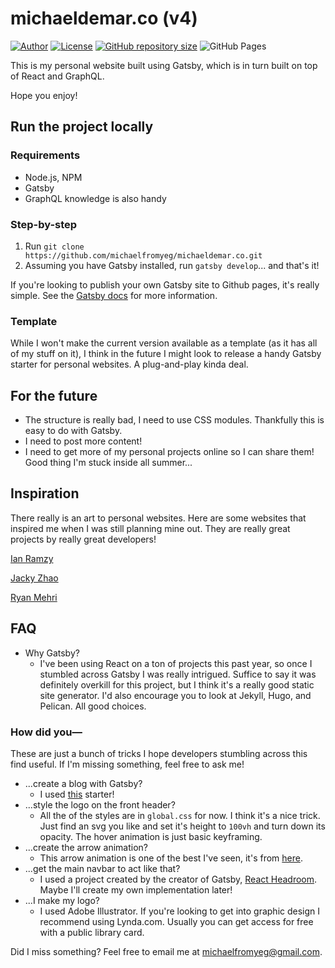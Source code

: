 # michaeldemar.co (v4)

[![Author](https://img.shields.io/badge/Author-michaelfromyeg-brightgreen.svg)](https://michaeldemar.co)
[![License](https://img.shields.io/badge/License-MIT-yellow.svg)](https://michaeldemar.co)
[![GitHub repository size](https://img.shields.io/github/repo-size/michaelfromyeg/michaelfromyeg.github.io.svg)](https://michaeldemar.co)
![GitHub Pages](https://github.com/michaelfromyeg/michaeldemar.co/workflows/GitHub%20Pages--Publish/badge.svg)

This is my personal website built using Gatsby, which is in turn built on top of React and GraphQL.

Hope you enjoy!

## Run the project locally

### Requirements

-   Node.js, NPM
-   Gatsby
-   GraphQL knowledge is also handy

### Step-by-step

1. Run `git clone https://github.com/michaelfromyeg/michaeldemar.co.git`
2. Assuming you have Gatsby installed, run `gatsby develop`... and that's it!

If you're looking to publish your own Gatsby site to Github pages, it's really simple. See the [Gatsby docs](https://www.gatsbyjs.org/docs/how-gatsby-works-with-github-pages/) for more information.

### Template

While I won't make the current version available as a template (as it has all of my stuff on it), I think in the future I might look to release a handy Gatsby starter for personal websites. A plug-and-play kinda deal.

## For the future

-   The structure is really bad, I need to use CSS modules. Thankfully this is easy to do with Gatsby.
-   I need to post more content!
-   I need to get more of my personal projects online so I can share them! Good thing I'm stuck inside all summer...

## Inspiration

There really is an art to personal websites. Here are some websites that inspired me when I was still planning mine out. They are really great projects by really great developers!

[Ian Ramzy](https://ianramzy.com/)

[Jacky Zhao](https://jzhao.xyz/)

[Ryan Mehri](https://ryanmehri.tech/)

## FAQ

-   Why Gatsby?
    -   I've been using React on a ton of projects this past year, so once I stumbled across Gatsby I was really intrigued. Suffice to say it was definitely overkill for this project, but I think it's a really good static site generator. I'd also encourage you to look at Jekyll, Hugo, and Pelican. All good choices.

### How did you—

These are just a bunch of tricks I hope developers stumbling across this find useful. If I'm missing something, feel free to ask me!

-   ...create a blog with Gatsby?
    -   I used [this](https://github.com/gatsbyjs/gatsby-starter-blog) starter!
-   ...style the logo on the front header?
    -   All the of the styles are in `global.css` for now. I think it's a nice trick. Just find an svg you like and set it's height to `100vh` and turn down its opacity. The hover animation is just basic keyframing.
-   ...create the arrow animation?
    -   This arrow animation is one of the best I've seen, it's from [here](https://freefrontend.com/css-arrows/).
-   ...get the main navbar to act like that?
    -   I used a project created by the creator of Gatsby, [React Headroom](https://www.npmjs.com/package/react-headroom). Maybe I'll create my own implementation later!
-   ...I make my logo?
    -   I used Adobe Illustrator. If you're looking to get into graphic design I recommend using Lynda.com. Usually you can get access for free with a public library card.

Did I miss something? Feel free to email me at michaelfromyeg@gmail.com.
